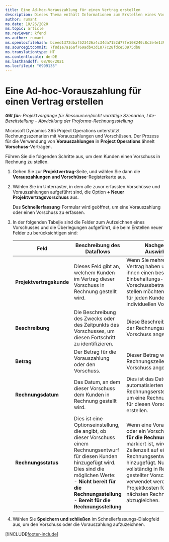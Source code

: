 ```yaml
---
title: Eine Ad-hoc-Vorauszahlung für einen Vertrag erstellen
description: Dieses Thema enthält Informationen zum Erstellen eines Vorschusses für einen Vertrag nach Bedarf.
author: rumant
ms.date: 10/26/2020
ms.topic: article
ms.reviewer: kfend
ms.author: rumant
ms.openlocfilehash: bceed1372dbaf523426a4c34da7152d77fe108240c8c3e4e1390c43b1cf536a4
ms.sourcegitcommit: 7f8d1e7a16af769adb43d1877c28fdce53975db8
ms.translationtype: HT
ms.contentlocale: de-DE
ms.lasthandoff: 08/06/2021
ms.locfileid: "6999135"
---
```

# <a name="creating-an-ad-hoc-advance-on-a-contract"></a>Eine Ad-hoc-Vorauszahlung für einen Vertrag erstellen

_**Gilt für:** Projektvorgänge für Ressourcen/nicht vorrätige Szenarien, Lite-Bereitstellung – Abwicklung der Proforma-Rechnungsstellung_

Microsoft Dynamics 365 Project Operations unterstützt Rechnungsszenarien mit Vorauszahlungen und Vorschüssen. Der Prozess für die Verwendung von **Vorauszahlungen** in **Project Operations** ähnelt **Vorschuss**-Verträgen. 

Führen Sie die folgenden Schritte aus, um dem Kunden einen Vorschuss in Rechnung zu stellen.

1. Gehen Sie zur **Projektvertrag**-Seite, und wählen Sie dann die **Vorauszahlungen und Vorschüsse**-Registerkarte aus.
2. Wählen Sie im Unterraster, in dem alle zuvor erfassten Vorschüsse und Vorauszahlungen aufgeführt sind, die Option **+ Neuer Projektvertragsvorschuss** aus. 

    Das **Schnellerfassung**-Formular wird geöffnet, um eine Vorauszahlung oder einen Vorschuss zu erfassen.
    
3. In der folgenden Tabelle sind die Felder zum Aufzeichnen eines Vorschusses und die Überlegungen aufgeführt, die beim Erstellen neuer Felder zu berücksichtigen sind:

    | Feld | Beschreibung des Dataflows | Nachgelagerte Auswirkungen |
    | --- | --- | --- |
    | **Projektvertragskunde** | Dieses Feld gibt an, welchem Kunden im Vertrag dieser Vorschuss in Rechnung gestellt wird. | Wenn Sie mehrere Kunden im Vertrag haben und jedem von ihnen einen bestimmten Einbehaltungs- oder Vorschussbetrag in Rechnung stellen möchten, erstellen Sie für jeden Kunden einen individuellen Vorschuss. |
    | **Beschreibung** | Die Beschreibung des Zwecks oder des Zeitpunkts des Vorschusses, um diesen Fortschritt zu identifizieren. | Diese Beschreibung wird in der Rechnungszeile für diesen Vorschuss angezeigt. |
    | **Betrag** | Der Betrag für die Vorauszahlung oder den Vorschuss. | Dieser Betrag wird in der Rechnungszeile für diesen Vorschuss angezeigt. |
    | **Rechnungsdatum** | Das Datum, an dem dieser Vorschuss dem Kunden in Rechnung gestellt wird. | Dies ist das Datum für den automatisierten Rechnungserstellungsprozess, um eine Rechnungsposition für diesen Vorschuss zu erstellen. |
    | **Rechnungsstatus** | Dies ist eine Optionseinstellung, die angibt, ob dieser Vorschuss einem Rechnungsentwurf für diesen Kunden hinzugefügt wird. Dies sind die möglichen Werte:</br>- **Nicht bereit für die Rechnungsstellung**</br>- **Bereit für die Rechnungsstellung** | Wenn eine Vorauszahlung oder ein Vorschuss als **Bereit für die Rechnungsstellung** markiert ist, wird dies als Zeilenzeit auf einem Rechnungsentwurf hinzugefügt. Nur ein vollständig in Rechnung gestellter Vorschuss kann verwendet werden, um die Projektkosten für den nächsten Rechnungszeitraum abzugleichen. |

4. Wählen Sie **Speichern und schließen** im Schnellerfassungs-Dialogfeld aus, um den Vorschuss oder die Vorauszahlung aufzuzeichnen.


[!INCLUDE[footer-include](../../includes/footer-banner.md)]
